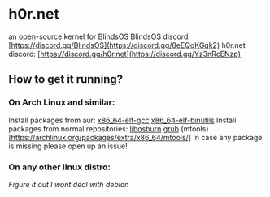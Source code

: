 
# h0r.net
an open-source kernel for BlindsOS
BlindsOS discord: [https://discord.gg/BlindsOS](https://discord.gg/8eEQqKGqk2)
h0r.net discord: [https://discord.gg/h0r.net](https://discord.gg/Yz3nRcENzp)

## How to get it running?
### On Arch Linux and similar:
  Install packages from aur: [x86_64-elf-gcc](https://aur.archlinux.org/packages/x86_64-elf-gcc) [x86_64-elf-binutils](https://aur.archlinux.org/packages/x86_64-elf-binutils)
  Install packages from normal repositories: [libosburn](https://archlinux.org/packages/extra/x86_64/libisoburn/) [grub](https://archlinux.org/packages/core/x86_64/grub/) (mtools)[https://archlinux.org/packages/extra/x86_64/mtools/]
In case any package is missing please open up an issue!
### On any other linux distro:
  *Figure it out I wont deal with debian*
